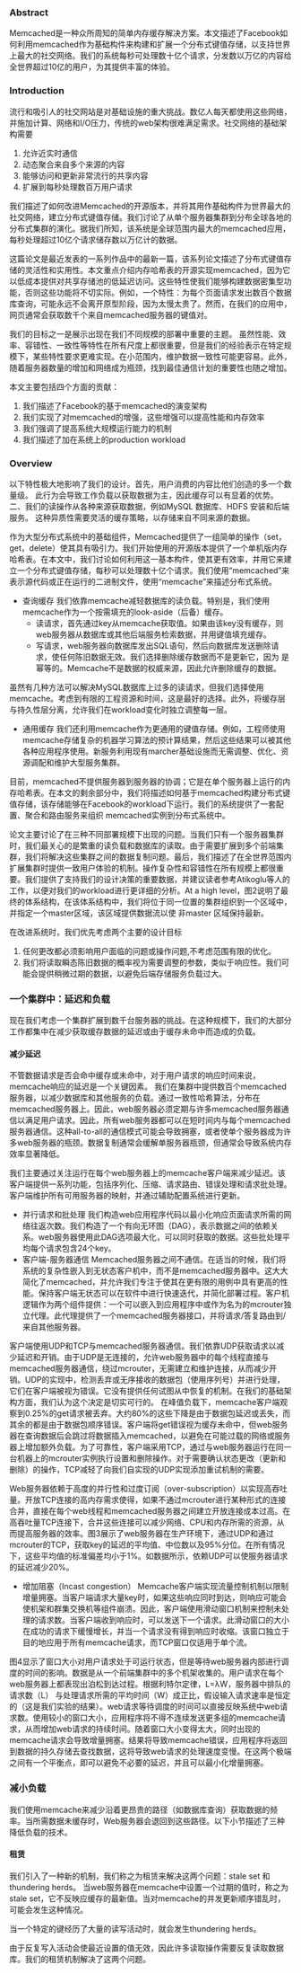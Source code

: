 ### Abstract
Memcached是一种众所周知的简单内存缓存解决方案。本文描述了Facebook如何利用memcached作为基础构件来构建和扩展一个分布式键值存储，以支持世界上最大的社交网络。我们的系统每秒可处理数十亿个请求，分发数以万亿的内容给全世界超过10亿的用户，为其提供丰富的体验。

### Introduction
流行和吸引人的社交网站是对基础设施的重大挑战。数亿人每天都使用这些网络，并施加计算、网络和I/O压力，传统的web架构很难满足需求。社交网络的基础架构需要
1. 允许近实时通信
2. 动态聚合来自多个来源的内容
3. 能够访问和更新非常流行的共享内容
4. 扩展到每秒处理数百万用户请求

我们描述了如何改进Memcached的开源版本，并将其用作基础构件为世界最大的社交网络，建立分布式键值存储。我们讨论了从单个服务器集群到分布全球各地的分布式集群的演化。据我们所知，该系统是全球范围内最大的memcached应用，每秒处理超过10亿个请求储存数以万亿计的数据。

这篇论文是最近发表的一系列作品中的最新一篇，该系列论文描述了分布式键值存储的灵活性和实用性。本文重点介绍内存哈希表的开源实现memcached，因为它以低成本提供对共享存储池的低延迟访问。这些特性使我们能够构建数据密集型功能，否则这些功能将不切实际。例如，一个特性：为每个页面请求发出数百个数据库查询，可能永远不会离开原型阶段，因为太慢太贵了。然而，在我们的应用中，网页通常会获取数千个来自memcached服务器的键值对。

我们的目标之一是展示出现在我们不同规模的部署中重要的主题。 虽然性能、效率、容错性、一致性等特性在所有尺度上都很重要，但是我们的经验表示在特定规模下，某些特性要求更难实现。在小范围内，维护数据一致性可能更容易。此外，随着服务器数量的增加和网络成为瓶颈，找到最佳通信计划的重要性也随之增加。

本文主要包括四个方面的贡献：
1. 我们描述了Facebook的基于memcached的演变架构
2. 我们实现了对memcached的增强，这些增强可以提高性能和内存效率
3. 我们强调了提高系统大规模运行能力的机制
4. 我们描述了加在系统上的production workload


### Overview
以下特性极大地影响了我们的设计。首先，用户消费的内容比他们创造的多一个数量级。 此行为会导致工作负载以获取数据为主，因此缓存可以有显着的优势。 二、我们的读操作从各种来源获取数据，例如MySQL 数据库、HDFS 安装和后端服务。 这种异质性需要灵活的缓存策略，以存储来自不同来源的数据。 

作为大型分布式系统中的基础组件，Memcached提供了一组简单的操作（set，get，delete）使其具有吸引力。我们开始使用的开源版本提供了一个单机版内存哈希表。在本文中，我们讨论如何利用这一基本构件，使其更有效率，并用它来建立一个分布式键值存储，每秒可以处理数十亿个请求。我们使用“memcached”来表示源代码或正在运行的二进制文件，使用“memcache”来描述分布式系统。

+ 查询缓存
我们依靠memcache减轻数据库的读负载。特别是，我们使用memcache作为一个按需填充的look-aside（后备）缓存。
  + 读请求，首先通过key从memcache获取值。如果由该key没有缓存，则web服务器从数据库或其他后端服务检索数据，并用键值填充缓存。
  + 写请求，web服务器向数据库发出SQL语句，然后向数据库发送删除请求，使任何陈旧数据无效。我们选择删除缓存数据而不是更新它，因为
是幂等的。Memcache不是数据的权威来源，因此允许删除缓存的数据。

虽然有几种方法可以解决MySQL数据库上过多的读请求，但我们选择使用memcache。考虑到有限的工程资源和时间，这是最好的选择。此外，将缓存层与持久性层分离，允许我们在workload变化时独立调整每一层。

+ 通用缓存
我们还利用memcache作为更通用的键值存储。例如，工程师使用memcache存储复杂的机器学习算法的预计算结果，然后这些结果可以被其他各种应用程序使用。新服务利用现有marcher基础设施而无需调整、优化、资源调配和维护大型服务集群。 

目前，memcached不提供服务器到服务器的协调；它是在单个服务器上运行的内存哈希表。在本文的剩余部分中，我们将描述如何基于memcached构建分布式键值存储，该存储能够在Facebook的workload下运行。我们的系统提供了一套配置、聚合和路由服务来组织
memcached实例到分布式系统中。

论文主要讨论了在三种不同部署规模下出现的问题。当我们只有一个服务器集群时，我们最关心的是繁重的读负载和数据库的读取。由于需要扩展到多个前端集群，我们将解决这些集群之间的数据复制问题。最后，我们描述了在全世界范围内扩展集群时提供一致用户体验的机制。操作复杂性和容错性在所有规模上都很重要。我们提供了支持我们的设计决策的重要数据，并建议读者参考Atikoglu等人的工作，以便对我们的workload进行更详细的分析。At a high level，图2说明了最终的体系结构，在该体系结构中，我们将位于同一位置的集群组织到一个区域中，并指定一个master区域，该区域提供数据流以使 非master 区域保持最新。

在改进系统时，我们优先考虑两个主要的设计目标
1. 任何更改都必须影响用户面临的问题或操作问题,不考虑范围有限的优化。
2. 我们将读取瞬态陈旧数据的概率视为需要调整的参数，类似于响应性。我们可能会提供稍微过期的数据，以避免后端存储服务负载过大。

### 一个集群中：延迟和负载
现在我们考虑一个集群扩展到数千台服务器的挑战。在这种规模下，我们的大部分工作都集中在减少获取缓存数据的延迟或由于缓存未命中而造成的负载。

#### 减少延迟
不管数据请求是否会命中缓存或未命中，对于用户请求的响应时间来说，memcache响应的延迟是一个关键因素。 
我们在集群中提供数百个memcached服务器，以减少数据库和其他服务的负载。通过一致性哈希算法，分布在memcached服务器上。因此，web服务器必须定期与许多memcached服务器通信以满足用户请求。因此，所有web服务器都可以在短时间内与每个memcached服务器通信。这种all-to-all的通信模式可能会导致拥塞，或者使单个服务器成为许多web服务器的瓶颈。数据复制通常会缓解单服务器瓶颈，但通常会导致系统内存效率显著降低。

我们主要通过关注运行在每个web服务器上的memcache客户端来减少延迟。该客户端提供一系列功能，包括序列化、压缩、请求路由、错误处理和请求批处理。客户端维护所有可用服务器的映射，并通过辅助配置系统进行更新。

+ 并行请求和批处理 
我们构造web应用程序代码以最小化响应页面请求所需的网络往返次数。我们构造了一个有向无环图（DAG），表示数据之间的依赖关系。web服务器使用此DAG选项最大化，可以同时获取的数据。这些批处理平均每个请求包含24个key。
+ 客户端-服务器通信
Memcached服务器之间不通信。在适当的时候，我们将系统的复杂性嵌入到无状态客户机中，而不是memcached服务器中。这大大简化了memcached，并允许我们专注于使其在更有限的用例中具有更高的性能。保持客户端无状态可以在软件中进行快速迭代，并简化部署过程。客户机逻辑作为两个组件提供：一个可以嵌入到应用程序中或作为名为的mcrouter独立代理。此代理提供了一个memcached服务器接口，并将请求/答复路由到/来自其他服务器。


客户端使用UDP和TCP与memcached服务器通信。我们依靠UDP获取请求以减少延迟和开销。由于UDP是无连接的，允许web服务器中的每个线程直接与memcached服务器通信，绕过mcrouter，无需建立和维护连接，从而减少开销。UDP的实现中，检测丢弃或无序接收的数据包（使用序列号）并进行处理，它们在客户端被视为错误。它没有提供任何试图从中恢复的机制。在我们的基础架构方面，我们认为这个决定是切实可行的。
在峰值负载下，memcache客户端观察到0.25%的get请求被丢弃。大约80%的这些下降是由于数据包延迟或丢失，而其余的都是由于数据包顺序错误。客户端将get错误视为缓存未命中，但web服务器在查询数据后会跳过将数据插入memcached，以避免在可能过载的网络或服务器上增加额外负载。为了可靠性，客户端采用TCP，通过与web服务器运行在同一台机器上的mcrouter实例执行设置和删除操作。对于需要确认状态更改（更新和删除）的操作，TCP减轻了向我们自实现的UDP实现添加重试机制的需要。

Web服务器依赖于高度的并行性和过度订阅（over-subscription）以实现高吞吐量。开放TCP连接的高内存需求使得，如果不通过mcrouter进行某种形式的连接合并，直接在每个web线程和memcached服务器之间建立开放连接成本过高。在高吞吐量TCP连接下，合并这些连接可以减少网络、CPU和内存所需的资源，从而提高服务器的效率。图3展示了web服务器在生产环境下，通过UDP和通过mcrouter的TCP，获取key的延迟的平均值、中位数以及95%分位。在所有情况下，这些平均值的标准偏差均小于1%。如数据所示，依赖UDP可以使服务器请求的延迟减少20%。

+ 增加阻塞（Incast congestion）
Memcache客户端实现流量控制机制以限制增量拥塞。当客户端请求大量key时，如果这些响应同时到达，则响应可能会使机架和群集交换机等组件崩溃。因此，客户端使用滑动窗口机制来控制未处理的请求数。当客户端收到响应时，可以发送下一个请求。此滑动窗口的大小在成功的请求下缓慢增长，并当一个请求没有得到响应时收缩。该窗口独立于目的地应用于所有memcache请求，而TCP窗口仅适用于单个流。

图4显示了窗口大小对用户请求处于可运行状态，但是等待web服务器内部进行调度的时间的影响。数据是从一个前端集群中的多个机架收集的。用户请求在每个web服务器上都表现出泊松到达过程。根据利特尔定律，L=λW，服务器中排队的请求数（L） 与处理请求所需的平均时间（W）成正比，假设输入请求速率是恒定的（这是我们实验的结果）。web请求等待调度的时间可以直接反映系统中web请求数。使用较小的窗口大小，应用程序将不得不连续发送更多组的memcache请求，从而增加web请求的持续时间。随着窗口大小变得太大，同时出现的memcache请求会导致增量拥塞。结果将导致memcache错误，应用程序将返回到数据的持久存储去查找数据，这将导致web请求的处理速度变慢。在这两个极端之间有一个平衡点，即可以避免不必要的延迟，并且可以最小化增量拥塞。

### 减小负载
我们使用memcache来减少沿着更昂贵的路径（如数据库查询）获取数据的频率。当所需数据未缓存时，Web服务器会退回到这些路径。以下小节描述了三种降低负载的技术。

#### 租赁
我们引入了一种新的机制，我们称之为租赁来解决这两个问题：stale set 和 thundering herds。
当web服务器在memcache中设置一个过期的值时，称之为stale set，它不反映应缓存的最新值。当对memcache的并发更新顺序错乱时，可能会发生这种情况。

当一个特定的键经历了大量的读写活动时，就会发生thundering herds。

由于反复写入活动会使最近设置的值无效，因此许多读取操作需要反复读取数据库。我们的租赁机制解决了这两个问题。